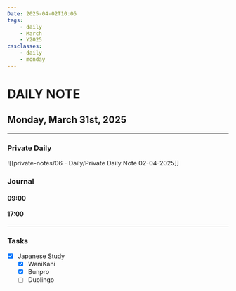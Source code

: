 ```yaml
---
Date: 2025-04-02T10:06
tags:
    - daily
    - March
    - Y2025
cssclasses:
    - daily
    - monday
---
```

# DAILY NOTE
## Monday, March 31st, 2025
***
### Private Daily

![[private-notes/06 - Daily/Private Daily Note 02-04-2025]]

### Journal

#### 09:00

#### 17:00

***
### Tasks
- [x] Japanese Study
    - [x] WaniKani
    - [x] Bunpro
    - [ ] Duolingo